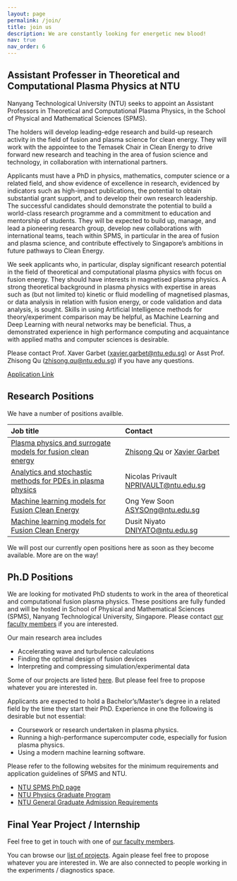```yaml
---
layout: page
permalink: /join/
title: join us
description: We are constantly looking for energetic new blood! 
nav: true
nav_order: 6
---
```


## Assistant Professer in Theoretical and Computational Plasma Physics at NTU

Nanyang Technological University (NTU) seeks to appoint an Assistant Professors in Theoretical and Computational Plasma Physics, in the School of Physical and Mathematical Sciences (SPMS).

The holders will develop leading-edge research and build-up research activity in the field of fusion and plasma science for clean energy. They will work with the appointee to the Temasek Chair in Clean Energy to drive forward new research and teaching in the area of fusion science and technology, in collaboration with international partners.

Applicants must have a PhD in physics, mathematics, computer science or a related field, and show evidence of excellence in research, evidenced by indicators such as high-impact publications, the potential to obtain substantial grant support, and to develop their own research leadership. The successful candidates should demonstrate the potential to build a world-class research programme and a commitment to education and mentorship of students. They will be expected to build up, manage, and lead a pioneering research group, develop new collaborations with international teams, teach within SPMS, in particular in the area of fusion and plasma science, and contribute effectively to Singapore’s ambitions in future pathways to Clean Energy.

We seek applicants who, in particular, display significant research potential in the field of theoretical and computational plasma physics with focus on fusion energy.  They should have interests in magnetised plasma physics. A strong theoretical background in plasma physics with expertise in areas such as (but not limited to) kinetic or fluid modelling of magnetised plasmas, or data analysis in relation with fusion energy, or code validation and data analysis, is sought. Skills in using Artificial Intelligence methods for theory/experiment comparison may be helpful,  as Machine Learning and Deep Learning with neural networks may be beneficial. Thus, a demonstrated experience in high performance computing and acquaintance with applied maths and computer sciences is desirable.

Please contact Prof. Xaver Garbet (xavier.garbet@ntu.edu.sg) or Asst Prof. Zhisong Qu (zhisong.qu@ntu.edu.sg) if you have any questions.

[Application Link](https://ntu.wd3.myworkdayjobs.com/en-US/Careers/job/NTU-Main-Campus-Singapore/Assistant-Professor-in-Theoretical-and-Computational-Plasma-Physics_R00007049)

## Research Positions 

We have a number of positions availble.

| Job title                                 | | Contact  |
| :-----------------------------------------|-| :--------------------------- |
| [Plasma physics and surrogate models for fusion clean energy](https://ntu.wd3.myworkdayjobs.com/en-US/Careers/details/Research-Fellow--Plasma-physics-and-surrogate-models-for-Fusion-Clean-Energy-_R00014792) | |  [Zhisong Qu](/people/Zhisong) or [Xavier Garbet](/people/Xavier)   |
| [Analytics and stochastic methods for PDEs in plasma physics](https://ntu.wd3.myworkdayjobs.com/en-US/Careers/details/Research-Fellow--Analytics-and-stochastic-methods-for-PDEs-in-plasma-physics-_R00014787) | |  Nicolas Privault  NPRIVAULT@ntu.edu.sg  |
| [Machine learning models for Fusion Clean Energy](https://ntu.wd3.myworkdayjobs.com/en-US/Careers/details/Research-Fellow--Machine-learning-models-for-Fusion-Clean-Energy-_R00014788)    | | Ong Yew Soon ASYSOng@ntu.edu.sg   |
| [Machine learning models for Fusion Clean Energy](https://ntu.wd3.myworkdayjobs.com/en-US/Careers/details/Research-Fellow--Machine-learning-models-for-Fusion-Clean-Energy-_R00014789) | | Dusit Niyato  DNIYATO@ntu.edu.sg  |


<!-- Feel free to contact [our faculty members](/people/). -->

We will post our currently open positions here as soon as they become available. More are on the way!

## Ph.D Positions

We are looking for motivated PhD students to work in the area of theoretical and computational fusion plasma physics. These positions are fully funded and will be hosted in School of Physical and Mathematical Sciences (SPMS), Nanyang Technological University, Singapore. Please contact [our faculty members](/people/) if you are interested. 

Our main research area includes
- Accelerating wave and turbulence calculations
- Finding the optimal design of fusion devices
- Interpreting and compressing simulation/experimental data

Some of our projects are listed [here](/projects/). But please feel free to propose whatever you are interested in.

Applicants are expected to hold a Bachelor’s/Master’s degree in a related field by the time they start their PhD. Experience in one the following is desirable but not essential:
- Coursework or research undertaken in plasma physics.
- Running a high-performance supercomputer code, especially for fusion plasma physics.
- Using a modern machine learning software.

Please refer to the following websites for the minimum requirements and application guidelines of SPMS and NTU.
- [NTU SPMS PhD page](https://www.ntu.edu.sg/spms/about-us/physics/grad/phd)
- [NTU Physics Graduate Program](https://www.ntu.edu.sg/education/graduate-programme/doctor-of-philosophy-(phd)-in-physics)
- [NTU General Graduate Admission Requirements](https://www.ntu.edu.sg/admissions/graduate/radmissionguide)

## Final Year Project / Internship

Feel free to get in touch with one of [our faculty members](/people/).

You can browse our [list of projects](/projects/). Again please feel free to propose whatever you are interested in.
We are also connected to people working in the experiments / diagnostics space.